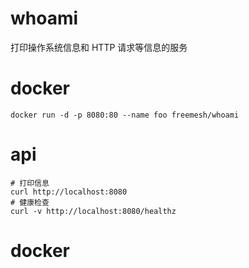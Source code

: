 # whoami
打印操作系统信息和 HTTP 请求等信息的服务
# docker
```
docker run -d -p 8080:80 --name foo freemesh/whoami
```

# api
```
# 打印信息
curl http://localhost:8080
# 健康检查
curl -v http://localhost:8080/healthz
```

# docker
